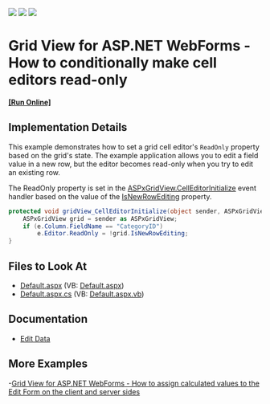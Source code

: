 <!-- default badges list -->
![](https://img.shields.io/endpoint?url=https://codecentral.devexpress.com/api/v1/VersionRange/128535020/13.2.7%2B)
[![](https://img.shields.io/badge/Open_in_DevExpress_Support_Center-FF7200?style=flat-square&logo=DevExpress&logoColor=white)](https://supportcenter.devexpress.com/ticket/details/E5116)
[![](https://img.shields.io/badge/📖_How_to_use_DevExpress_Examples-e9f6fc?style=flat-square)](https://docs.devexpress.com/GeneralInformation/403183)
<!-- default badges end -->
# Grid View for ASP.NET WebForms - How to conditionally make cell editors read-only
<!-- run online -->
**[[Run Online]](https://codecentral.devexpress.com/128535020/)**
<!-- run online end -->

## Implementation Details

This example demonstrates how to set a grid cell editor's `ReadOnly` property based on the grid's state. The example application allows you to edit a field value in a new row, but the editor becomes read-only when you try to edit an existing row.

The ReadOnly property is set in the [ASPxGridView.CellEditorInitialize](http://documentation.devexpress.com/#AspNet/DevExpressWebASPxGridViewASPxGridView_CellEditorInitializetopic) event handler based on the value of the [IsNewRowEditing](https://docs.devexpress.com/AspNet/DevExpress.Web.ASPxGridView.IsNewRowEditing) property.

```cs
protected void gridView_CellEditorInitialize(object sender, ASPxGridViewEditorEventArgs e) {
	ASPxGridView grid = sender as ASPxGridView;
	if (e.Column.FieldName == "CategoryID")
		e.Editor.ReadOnly = !grid.IsNewRowEditing;
}
```

## Files to Look At

- [Default.aspx](./CS/Solution/Default.aspx) (VB: [Default.aspx](./VB/Solution/Default.aspx))
- [Default.aspx.cs](./CS/Solution/Default.aspx.cs) (VB: [Default.aspx.vb](./VB/Solution/Default.aspx.vb))

## Documentation

- [Edit Data](https://docs.devexpress.com/AspNet/3712/components/grid-view/concepts/edit-data)

## More Examples

-[Grid View for ASP.NET WebForms - How to assign calculated values to the Edit Form on the client and server sides](https://github.com/DevExpress-Examples/aspxgridview-set-edit-form-values)